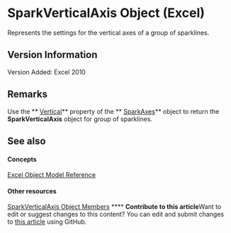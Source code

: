 
# SparkVerticalAxis Object (Excel)

Represents the settings for the vertical axes of a group of sparklines.


## Version Information

Version Added: Excel 2010 


## Remarks

Use the  ** [Vertical](fba4852b-3477-aaa4-9b56-7bbe4abacd98.md)** property of the ** [SparkAxes](bcd36a3c-772e-3317-b22e-27447ce23e5b.md)** object to return the **SparkVerticalAxis** object for group of sparklines.


## See also


#### Concepts


 [Excel Object Model Reference](11ea8598-8a20-92d5-f98b-0da04263bf2c.md)
#### Other resources


 [SparkVerticalAxis Object Members](208397cb-914f-b22d-db78-d691e71b6722.md)
****   **Contribute to this article**Want to edit or suggest changes to this content? You can edit and submit changes to  [this article](https://github.com/jhershey00/VBA_Excel_Test/OpenXMLCon/articles/27c34337-b8a9-cdad-1716-343cea54cc87.md) using GitHub.

